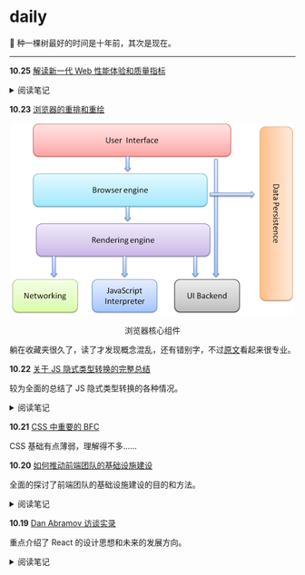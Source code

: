 # daily

🌱 种一棵树最好的时间是十年前，其次是现在。

<hr />

**10.25** [解读新一代 Web 性能体验和质量指标](https://juejin.cn/post/6844904168591736846)

<details>
<summary>阅读笔记</summary><br />

> 网站开发者不应该为了理解他们交付给用户的体验的质量指标而成为性能专家。`Web Vitals` 计划的目的就是简化场景，降低学习成本，并帮助站点关注最重要的指标，即 `Core Web Vitals`。

> `Core Web Vitals` 是应用于所有 Web 页面的 `Web Vitals` 的子集，所有的站点开发者都应该关注一下，他们将在所有谷歌提供的性能测试工具中进行显示。每个 `Core Web Vitals` 代表用户体验的一个不同方面，在该领域是可衡量的，并反映了以用户为中心的关键结果的真实体验。

> 网页核心的性能指标应该是随着时间的推移而不断演变的。当前 2020 年主要关注用户体验的三个方面——加载、交互性和视觉稳定性：
>
> - `Largest Contentful Paint (LCP)`: 衡量加载体验：为了提供良好的用户体验， LCP 应该在页面首次开始加载后的 2.5 秒内发生。
> - `First Input Delay (FID)`: 衡量可交互性，为了提供良好的用户体验，页面的 FID 应当小于 100 毫秒。
> - `Cumulative Layout Shift (CLS)`:衡量视觉稳定性，为了提供良好的用户体验，页面的 CLS 应保持小于 0.1。

</details>

**10.23** [浏览器的重排和重绘](https://juejin.cn/post/6932734614440001549)

<p align="center">
  <img src="./assets/images/browser-components.png">
</p>
<p align="center">浏览器核心组件</p>

躺在收藏夹很久了，读了才发现概念混乱，还有错别字，不过[原文](https://www.html5rocks.com/en/tutorials/internals/howbrowserswork/)看起来很专业。

**10.22** [关于 JS 隐式类型转换的完整总结](https://segmentfault.com/a/1190000040048164)

较为全面的总结了 JS 隐式类型转换的各种情况。

<details>
<summary>阅读笔记</summary><br />

- ToPrimitive - 内部方法
  - toPrimitive(input: any, preferedType?: 'string' |'number')
- ToNumber
- 加减法中隐式转换规则
  - 遇到对象先执行 ToPrimitive 转换为基本类型
    - 加法（+）运算，preferedType 是默认值
    - 减法（-）运算，preferedType 是 Number
  - 字符串 + 任意值，会被处理为字符串的拼接
  - 非字符串 + 非字符串，两边都会先 ToNumber
  - 任意值 - 任意值，一律执行 ToNumber，进行数字运算
  - - x 和 一元运算 +x 是等效的（以及- x)，都会强制 ToNumber
  - {} 在最前面时可能不再是对象
    - 代码块
    - 标签
  - Symbol 不能加减
- 宽松相等（==），相等于全等都需要对类型进行判断，当类型不一致时，宽松相等会触发隐式转换。
  - 对象 == 对象，类型一致则不做转换
  - 对象 == 基本值，对象先执行 ToPrimitive 转换为基本类型
  - 布尔值 == 非布尔值，布尔值先转换成数字，再按数字规则操作
  - 数字 == 字符串，字符串 ToNumber 转换成数字
  - null、undefined、symbol
    - null、undefined 与任何非自身的值对比结果都是 false，但是 null == undefined 是一个特例
- 对比（<>），对比不像相等，可以严格相等（===）防止类型转换，对比一定会存在隐式类型转换。
  - 对象总是先执行 ToPrimitive 为基本类型
  - 任何一边出现非字符串的值，则一律转换成数字做对比
- ToBoolean
  - if(...)
  - for(;...;)
  - while(...)
  - do while(...)
  - ... ? :
  - ||
  - &&
- 总结，对象都需要先 ToPrimitive 转成基本类型，除非是宽松相等（==）时两个对象做对比。
  - \+ 没有字符串就全转数字
  - \- 全转数字，preferedType = Number
  - == 同类型不转，数字优先，布尔全转数字，null、undefined、symbol 不转
  - <> 数字优先，除非两边都是字符串

字符串在进行大小比较时，会根据第一个不同的字符的 ASCII 码值进行比较，当数字与字符串比较大小时，会强制的将字符串转换成数字然后再进行比较

</details>

**10.21** [CSS 中重要的 BFC](https://segmentfault.com/a/1190000013023485)

CSS 基础有点薄弱，理解得不多……

**10.20** [如何推动前端团队的基础设施建设](https://juejin.cn/post/6844904093434019853)

全面的探讨了前端团队的基础设施建设的目的和方法。

<details>
<summary>阅读笔记</summary><br />

> “技术基建”，就是研发团队的技术基础设施建设，是一个团队通用的技术能力沉淀。

> 业务支撑 是 <ins>活在当下</ins><br/>
> 技术基建 是 <ins>活好未来</ins>

> **技术的价值在于解决业务问题**，“业务支撑” 和 “基础建设” 从来都是同一件事的两个面，这个 “同一件事”，就是帮助业务解决问题。任何脱离解决实际场景而发起的基建，都需要重新审视甚至不应被鼓励。

> 有时候阶段性的忙和加班是不可避免的……当这一阵过去后，团队一定要思考，怎么做能更高效。站在未来看今天，如果一年、两年后，业务量增长 N 倍，那时候该如何支持，现在的方式是否能满足？不可能靠堆人，只能靠技术建设去提效降成本，这就是基建最核心的价值：帮助业务更好的活在未来。

![](./assets/images/研发流程闭环.png)

<p align="center">研发流程闭环</p>

> **提效**、**体验**、**稳定性**，是基建要解决的最重要的目标，通用的公式是 标准化 + 规范化 + 工具化 + 自动化，能力完备后可以进一步提升到平台化 + 产品化。

后续详细介绍了**基建怎么搞**，甚至做了一个桌面客户端，基本所有的操作都能通过客户端实现，开发者只需要专注编码就行了，让我大受震撼，前端基建还能这么玩。

> 技术的价值，在于解决业务问题；人的身价，在于解决问题的能力。但解决问题，技术基建绝不是银弹，甚至在我来看，都不是排在前三位的。
>
> 业务架构 - 业务产品的抽象、设计、架构的合理性，是影响投入产出比的重要因素。<br />
> 业务支撑 - 研发团队的首要责任，是帮助业务活在当下，做好支撑。对于创业期团队尤是如此。<br />
> 流程制度 - 优异的治理结构（流程、制度）带来的正向影响，往往会出乎人们的认知。<br />
> 基础设施 - 技术的基础设施建设，是为了业务更好的活在未来，但基建并不是银弹。

> 最后，思考一个问题：因为你，什么会变得不一样？

</details>

**10.19** [Dan Abramov 访谈实录](https://mp.weixin.qq.com/s/SBVE34dW9g4BsabmLJV9wg)

重点介绍了 React 的设计思想和未来的发展方向。

<details>
<summary>阅读笔记</summary><br />

> 不应该去浮于表面地去讨论哪个库更好，而是去看你要处理的状态是什么种类，使用这些库的目的是什么，选用不同方案带来的差异是什么。

[TODO] 关于提及的 React Query，Apollo 和 React Relay 库，有空学习一下具体的 API 设计和代码实现。

> 关于 React 入门难的原因，其一是需要 JavaScript 编程基础，其二是开发环境，如果使用 Next.js 或 create-react-app 作为项目起点是一个不错的开始。

另外个人认为 UmiJS 对于国内玩家来说也是一个不错的开始。

> React 避坑，其一是不变性（immutability），其二理解 React 的渲染流程应当是纯粹的（Rendering is supposed to be pure），当组件进行渲染的时候，它就是在计算下一个 UI 应该长什么样子，你不应该在渲染流程中掺杂其他的操作。我认为理解 UI 是计算结果 （UI is a calculation）这个范式是非常重要的。

> 前端发展太快？如果你对已经存在的东西足够熟悉、理解足够深的话，你可能就不会对新出现的东西感到新奇了，因为它们某种程度上讲是同质化的东西。所以我觉得准备迎接新事物的最好方法就是去熟悉已有的东西，当你足够熟悉之后，你看到就只有相似性了。

> 如果要我讲 React 未来的样子的话，我希望它能够成为一个工具，一个帮助我写组件的工具，里面集成了 data-fetching，代码分割，动画渲染等等所有功能，而且这些功能都无缝地组合在一起。因为 React 的中心思想就是像乐高一样，将各部分功能组合起来，我们希望在未来能够支持这些功能。

> 我们对如何实现动画这个功能有自己的构想，这个构想会与 React 库深入结合，它会不同于我们现在看到的所有框架。

听起来就很让人期待了。

> 当我们提到 “Virtual-DOM” 这个词的时候，我们说的其实是一种 UI 在内存中的表现形式。这应该是你期望得到的东西，因为它为开发者提供了更多的选择。

关于 **React 的竞争力** 值得深入理解，感受到 React 还有无穷的创造力。

> **Server Component**，Client Component 和 Shared Component

> 对我来说，有一个能够无时无刻学习新事物的环境是最重要的。

</details>
